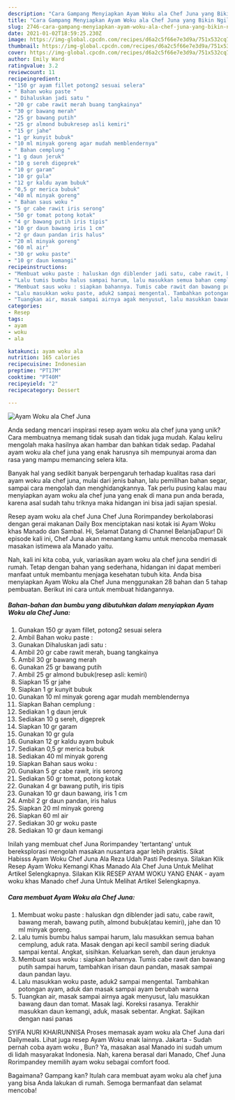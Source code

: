 ```yaml
---
description: "Cara Gampang Menyiapkan Ayam Woku ala Chef Juna yang Bikin Ngiler"
title: "Cara Gampang Menyiapkan Ayam Woku ala Chef Juna yang Bikin Ngiler"
slug: 2746-cara-gampang-menyiapkan-ayam-woku-ala-chef-juna-yang-bikin-ngiler
date: 2021-01-02T18:59:25.230Z
image: https://img-global.cpcdn.com/recipes/d6a2c5f66e7e3d9a/751x532cq70/ayam-woku-ala-chef-juna-foto-resep-utama.jpg
thumbnail: https://img-global.cpcdn.com/recipes/d6a2c5f66e7e3d9a/751x532cq70/ayam-woku-ala-chef-juna-foto-resep-utama.jpg
cover: https://img-global.cpcdn.com/recipes/d6a2c5f66e7e3d9a/751x532cq70/ayam-woku-ala-chef-juna-foto-resep-utama.jpg
author: Emily Ward
ratingvalue: 3.2
reviewcount: 11
recipeingredient:
- "150 gr ayam fillet potong2 sesuai selera"
- " Bahan woku paste "
- " Dihaluskan jadi satu "
- "20 gr cabe rawit merah buang tangkainya"
- "30 gr bawang merah"
- "25 gr bawang putih"
- "25 gr almond bubukresep asli kemiri"
- "15 gr jahe"
- "1 gr kunyit bubuk"
- "10 ml minyak goreng agar mudah memblendernya"
- " Bahan cemplung "
- "1 g daun jeruk"
- "10 g sereh digeprek"
- "10 gr garam"
- "10 gr gula"
- "12 gr kaldu ayam bubuk"
- "0,5 gr merica bubuk"
- "40 ml minyak goreng"
- " Bahan saus woku "
- "5 gr cabe rawit iris serong"
- "50 gr tomat potong kotak"
- "4 gr bawang putih iris tipis"
- "10 gr daun bawang iris 1 cm"
- "2 gr daun pandan iris halus"
- "20 ml minyak goreng"
- "60 ml air"
- "30 gr woku paste"
- "10 gr daun kemangi"
recipeinstructions:
- "Membuat woku paste : haluskan dgn diblender jadi satu, cabe rawit, bawang merah, bawang putih, almond bubuk(atau kemiri), jahe dan 10 ml minyak goreng."
- "Lalu tumis bumbu halus sampai harum, lalu masukkan semua bahan cemplung, aduk rata. Masak dengan api kecil sambil sering diaduk sampai kental. Angkat, sisihkan. Keluarkan sereh, dan daun jeruknya"
- "Membuat saus woku : siapkan bahannya. Tumis cabe rawit dan bawang putih sampai harum, tambahkan irisan daun pandan, masak sampai daun pandan layu."
- "Lalu masukkan woku paste, aduk2 sampai mengental. Tambahkan potongan ayam, aduk dan masak sampai ayam berubah warna"
- "Tuangkan air, masak sampai airnya agak menyusut, lalu masukkan bawang daun dan tomat. Masak lagi. Koreksi rasanya. Terakhir masukkan daun kemangi, aduk, masak sebentar. Angkat. Sajikan dengan nasi panas"
categories:
- Resep
tags:
- ayam
- woku
- ala

katakunci: ayam woku ala 
nutrition: 165 calories
recipecuisine: Indonesian
preptime: "PT17M"
cooktime: "PT40M"
recipeyield: "2"
recipecategory: Dessert

---
```



![Ayam Woku ala Chef Juna](https://img-global.cpcdn.com/recipes/d6a2c5f66e7e3d9a/751x532cq70/ayam-woku-ala-chef-juna-foto-resep-utama.jpg)

Anda sedang mencari inspirasi resep ayam woku ala chef juna yang unik? Cara membuatnya memang tidak susah dan tidak juga mudah. Kalau keliru mengolah maka hasilnya akan hambar dan bahkan tidak sedap. Padahal ayam woku ala chef juna yang enak harusnya sih mempunyai aroma dan rasa yang mampu memancing selera kita.

Banyak hal yang sedikit banyak berpengaruh terhadap kualitas rasa dari ayam woku ala chef juna, mulai dari jenis bahan, lalu pemilihan bahan segar, sampai cara mengolah dan menghidangkannya. Tak perlu pusing kalau mau menyiapkan ayam woku ala chef juna yang enak di mana pun anda berada, karena asal sudah tahu triknya maka hidangan ini bisa jadi sajian spesial.

Resep ayam woku ala chef Juna Chef Juna Rorimpandey berkolaborasi dengan gerai makanan Daily Box menciptakan nasi kotak isi Ayam Woku khas Manado dan Sambal. Hi, Selamat Datang di Channel BelanjaDapur! Di episode kali ini, Chef Juna akan menantang kamu untuk mencoba memasak masakan istimewa ala Manado yaitu.


Nah, kali ini kita coba, yuk, variasikan ayam woku ala chef juna sendiri di rumah. Tetap dengan bahan yang sederhana, hidangan ini dapat memberi manfaat untuk membantu menjaga kesehatan tubuh kita. Anda bisa menyiapkan Ayam Woku ala Chef Juna menggunakan 28 bahan dan 5 tahap pembuatan. Berikut ini cara untuk membuat hidangannya.

<!--inarticleads1-->

##### Bahan-bahan dan bumbu yang dibutuhkan dalam menyiapkan Ayam Woku ala Chef Juna:

1. Gunakan 150 gr ayam fillet, potong2 sesuai selera
1. Ambil  Bahan woku paste :
1. Gunakan  Dihaluskan jadi satu :
1. Ambil 20 gr cabe rawit merah, buang tangkainya
1. Ambil 30 gr bawang merah
1. Gunakan 25 gr bawang putih
1. Ambil 25 gr almond bubuk(resep asli: kemiri)
1. Siapkan 15 gr jahe
1. Siapkan 1 gr kunyit bubuk
1. Gunakan 10 ml minyak goreng agar mudah memblendernya
1. Siapkan  Bahan cemplung :
1. Sediakan 1 g daun jeruk
1. Sediakan 10 g sereh, digeprek
1. Siapkan 10 gr garam
1. Gunakan 10 gr gula
1. Gunakan 12 gr kaldu ayam bubuk
1. Sediakan 0,5 gr merica bubuk
1. Sediakan 40 ml minyak goreng
1. Siapkan  Bahan saus woku :
1. Gunakan 5 gr cabe rawit, iris serong
1. Sediakan 50 gr tomat, potong kotak
1. Gunakan 4 gr bawang putih, iris tipis
1. Gunakan 10 gr daun bawang, iris 1 cm
1. Ambil 2 gr daun pandan, iris halus
1. Siapkan 20 ml minyak goreng
1. Siapkan 60 ml air
1. Sediakan 30 gr woku paste
1. Sediakan 10 gr daun kemangi


Inilah yang membuat chef Juna Rorimpandey &#39;tertantang&#39; untuk bereksplorasi mengolah masakan nusantara agar lebih praktis. Sikat Habisss Ayam Woku Chef Juna Ala Reza Udah Pasti Pedesnya. Silakan Klik Resep Ayam Woku Kemangi Khas Manado Ala Chef Juna Untuk Melihat Artikel Selengkapnya. Silakan Klik RESEP AYAM WOKU YANG ENAK - ayam woku khas Manado chef Juna Untuk Melihat Artikel Selengkapnya. 

<!--inarticleads2-->

##### Cara membuat Ayam Woku ala Chef Juna:

1. Membuat woku paste : haluskan dgn diblender jadi satu, cabe rawit, bawang merah, bawang putih, almond bubuk(atau kemiri), jahe dan 10 ml minyak goreng.
1. Lalu tumis bumbu halus sampai harum, lalu masukkan semua bahan cemplung, aduk rata. Masak dengan api kecil sambil sering diaduk sampai kental. Angkat, sisihkan. Keluarkan sereh, dan daun jeruknya
1. Membuat saus woku : siapkan bahannya. Tumis cabe rawit dan bawang putih sampai harum, tambahkan irisan daun pandan, masak sampai daun pandan layu.
1. Lalu masukkan woku paste, aduk2 sampai mengental. Tambahkan potongan ayam, aduk dan masak sampai ayam berubah warna
1. Tuangkan air, masak sampai airnya agak menyusut, lalu masukkan bawang daun dan tomat. Masak lagi. Koreksi rasanya. Terakhir masukkan daun kemangi, aduk, masak sebentar. Angkat. Sajikan dengan nasi panas


SYIFA NURI KHAIRUNNISA Proses memasak ayam woku ala Chef Juna dari Dailymeals. Lihat juga resep Ayam Woku enak lainnya. Jakarta - Sudah pernah coba ayam woku , Bun? Ya, masakan asal Manado ini sudah umum di lidah masyarakat Indonesia. Nah, karena berasal dari Manado, Chef Juna Rorimpandey memilih ayam woku sebagai comfort food. 

Bagaimana? Gampang kan? Itulah cara membuat ayam woku ala chef juna yang bisa Anda lakukan di rumah. Semoga bermanfaat dan selamat mencoba!
